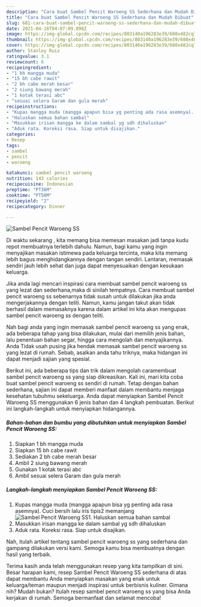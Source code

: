 ```yaml
---
description: "Cara buat Sambel Pencit Waroeng SS Sederhana dan Mudah Dibuat"
title: "Cara buat Sambel Pencit Waroeng SS Sederhana dan Mudah Dibuat"
slug: 681-cara-buat-sambel-pencit-waroeng-ss-sederhana-dan-mudah-dibuat
date: 2021-04-16T04:07:09.898Z
image: https://img-global.cpcdn.com/recipes/803140a196283e39/680x482cq70/sambel-pencit-waroeng-ss-foto-resep-utama.jpg
thumbnail: https://img-global.cpcdn.com/recipes/803140a196283e39/680x482cq70/sambel-pencit-waroeng-ss-foto-resep-utama.jpg
cover: https://img-global.cpcdn.com/recipes/803140a196283e39/680x482cq70/sambel-pencit-waroeng-ss-foto-resep-utama.jpg
author: Stanley Ruiz
ratingvalue: 3.1
reviewcount: 6
recipeingredient:
- "1 bh mangga muda"
- "15 bh cabe rawit"
- "2 bh cabe merah besar"
- "2 siung bawang merah"
- "1 kotak terasi abc"
- "sesuai selera Garam dan gula merah"
recipeinstructions:
- "Kupas mangga muda (mangga apapun bisa yg penting ada rasa asemnya). Cuci bersih lalu iris tipis2 memanjang"
- "Haluskan semua bahan sambal"
- "Masukkan irisan mangga ke dalam sambal yg sdh dihaluskan"
- "Aduk rata. Koreksi rasa. Siap untuk disajikan."
categories:
- Resep
tags:
- sambel
- pencit
- waroeng

katakunci: sambel pencit waroeng 
nutrition: 143 calories
recipecuisine: Indonesian
preptime: "PT36M"
cooktime: "PT50M"
recipeyield: "2"
recipecategory: Dinner

---
```



![Sambel Pencit Waroeng SS](https://img-global.cpcdn.com/recipes/803140a196283e39/680x482cq70/sambel-pencit-waroeng-ss-foto-resep-utama.jpg)

Di waktu  sekarang , kita memang bisa memesan masakan jadi tanpa kudu repot membuatnya terlebih dahulu. Namun, bagi kamu yang ingin menyajikan masakan istimewa pada keluarga tercinta, maka kita memang lebih bagus menghidangkannya dengan tangan sendiri. Lantaran, memasak sendiri jauh lebih sehat dan juga dapat menyesuaikan dengan kesukaan keluarga.

Jika anda lagi mencari inspirasi cara membuat sambel pencit waroeng ss yang lezat dan sederhana,maka di sinilah tempatnya. Cara membuat sambel pencit waroeng ss  sebenarnya tidak susah untuk dilakukan jika anda mengerjakannya dengan teliti. Namun, kamu jangan takut akan tidak berhasil dalam memasaknya 
karena dalam artikel ini kita akan mengupas sambel pencit waroeng ss dengan teliti.  



Nah bagi anda yang ingin memasak sambel pencit waroeng ss yang enak, ada beberapa tahap yang bisa dilakukan, mulai dari memilih jenis bahan, lalu penentuan bahan segar, hingga cara mengolah dan menyajikannya. Anda Tidak usah pusing jika hendak memasak sambel pencit waroeng ss yang lezat di rumah. Sebab, asalkan anda  tahu triknya, maka hidangan ini dapat menjadi sajian yang spesial.

Berikut ini, ada beberapa tips dan trik dalam mengolah caramembuat sambel pencit waroeng ss yang siap dikreasikan. Kali ini, mari kita coba buat sambel pencit waroeng ss sendiri di rumah. Tetap dengan bahan sederhana, sajian ini dapat memberi manfaat dalam membantu menjaga kesehatan tubuhmu sekeluarga. Anda dapat menyiapkan Sambel Pencit Waroeng SS menggunakan 6 jenis bahan dan 4 langkah pembuatan. Berikut ini langkah-langkah untuk menyiapkan hidangannya.

<!--inarticleads1-->

##### Bahan-bahan dan bumbu yang dibutuhkan untuk menyiapkan Sambel Pencit Waroeng SS:

1. Siapkan 1 bh mangga muda
1. Siapkan 15 bh cabe rawit
1. Sediakan 2 bh cabe merah besar
1. Ambil 2 siung bawang merah
1. Gunakan 1 kotak terasi abc
1. Ambil sesuai selera Garam dan gula merah




<!--inarticleads2-->

##### Langkah-langkah menyiapkan Sambel Pencit Waroeng SS:

1. Kupas mangga muda (mangga apapun bisa yg penting ada rasa asemnya). Cuci bersih lalu iris tipis2 memanjang
<img src="https://img-global.cpcdn.com/steps/325d04e3f8b06773/160x128cq70/sambel-pencit-waroeng-ss-langkah-memasak-1-foto.jpg" alt="Sambel Pencit Waroeng SS">1. Haluskan semua bahan sambal
1. Masukkan irisan mangga ke dalam sambal yg sdh dihaluskan
1. Aduk rata. Koreksi rasa. Siap untuk disajikan.




Nah, itulah artikel tentang  sambel pencit waroeng ss  yang sederhana dan gampang dilakukan versi kami. Semoga kamu bisa membuatnya dengan hasil yang terbaik. 

Terima kasih anda telah menggunakan resep yang kita tampilkan di sini. Besar harapan kami, resep  Sambel Pencit Waroeng SS sederhana di atas dapat membantu Anda menyiapkan masakan yang enak untuk keluarga/teman maupun menjadi inspirasi untuk berbisnis kuliner. Gimana nih? Mudah bukan? Itulah resep sambel pencit waroeng ss yang bisa Anda kerjakan di rumah. Semoga bermanfaat dan selamat mencoba!

